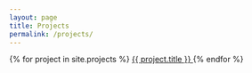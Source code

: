 ```yaml
---
layout: page
title: Projects
permalink: /projects/
---
```


<div class="projects-container">
    {% for project in site.projects %}
      <a href="{{ project.url }}">
        {{ project.title }}
      </a>
    {% endfor %}
</div>

<!-- <p style="text-align: center">Still working on this page :(</p> -->